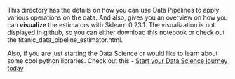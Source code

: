 This directory has the details on how you can use Data Pipelines to apply various operations on the data. 
And also, gives you an overview on how you can <b>visualize</b> the estimators with Sklearn 0.23.1. The visualization is not displayed in github, so you can either download this notebook or check out the titanic_data_pipeline_estimator.html.

Also, if you are just starting the Data Science or would like to learn about some cool python libraries. Check out this - 
<a href='https://medium.com/swlh/start-your-data-science-journey-today-37366ee463f'> Start your Data Science journey today </a>
